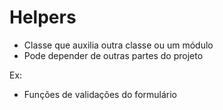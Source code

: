 # Helpers

- Classe que auxilia outra classe ou um módulo
- Pode depender de outras partes do projeto

Ex:

- Funções de validações do formulário
